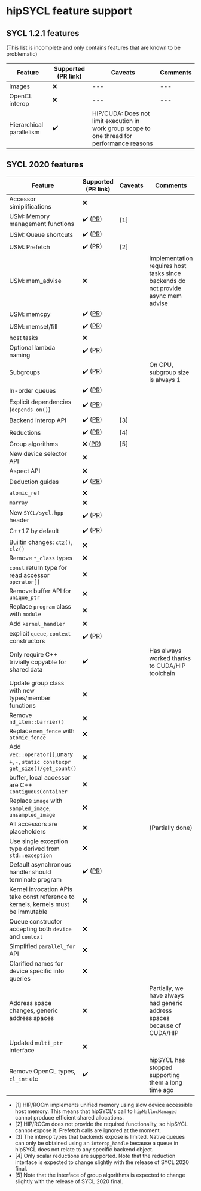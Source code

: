 # hipSYCL feature support

## SYCL 1.2.1 features
(This list is incomplete and only contains features that are known to be problematic)

| Feature | Supported (PR link) | Caveats | Comments |
| --- | --- | --- | --- |
| Images | :x: | --- | --- |
| OpenCL interop | :x: | --- | --- |
| Hierarchical parallelism | :heavy_check_mark: | HIP/CUDA: Does not limit execution in work group scope to one thread for performance reasons | |

## SYCL 2020 features

| Feature | Supported (PR link) | Caveats | Comments |
| --- | --- | --- | --- |
| Accessor simiplifications | :x: |  |  |
| USM: Memory management functions | :heavy_check_mark: ([PR](https://github.com/illuhad/hipSYCL/pull/308))| [1] | |
| USM: Queue shortcuts | :heavy_check_mark: ([PR](https://github.com/illuhad/hipSYCL/pull/323)) | | |
| USM: Prefetch | :heavy_check_mark: ([PR](https://github.com/illuhad/hipSYCL/pull/323)) | [2] | |
| USM: mem_advise | :x: |  | Implementation requires host tasks since backends do not provide async mem advise |
| USM: memcpy | :heavy_check_mark: ([PR](https://github.com/illuhad/hipSYCL/pull/323)) | | |
| USM: memset/fill | :heavy_check_mark: ([PR](https://github.com/illuhad/hipSYCL/pull/323)) | | |
| host tasks | :x: |  |  |
| Optional lambda naming | :heavy_check_mark: ([PR](https://github.com/illuhad/hipSYCL/pull/281)) | | |
| Subgroups | :heavy_check_mark: ([PR](https://github.com/illuhad/hipSYCL/pull/282)) | | On CPU, subgroup size is always 1 |
| In-order queues | :heavy_check_mark: ([PR](https://github.com/illuhad/hipSYCL/pull/320)) | | |
| Explicit dependencies (`depends_on()`) | :heavy_check_mark: ([PR](https://github.com/illuhad/hipSYCL/pull/320)) | | |
| Backend interop API | :heavy_check_mark: ([PR](https://github.com/illuhad/hipSYCL/pull/327)) | [3] | |
| Reductions | :heavy_check_mark: ([PR](https://github.com/illuhad/hipSYCL/pull/374)) | [4] | |
| Group algorithms | :x: ([PR](https://github.com/illuhad/hipSYCL/pull/391)) | [5] | |
| New device selector API | :x: | | |
| Aspect API | :x: | | |
| Deduction guides | :heavy_check_mark: ([PR](https://github.com/illuhad/hipSYCL/pull/388)) | | |
| `atomic_ref` | :x: | | |
| `marray` | :x: | | |
| New `SYCL/sycl.hpp` header | :heavy_check_mark: ([PR](https://github.com/illuhad/hipSYCL/pull/216)) | | |
| C++17 by default | :heavy_check_mark: ([PR](https://github.com/illuhad/hipSYCL/pull/206)) | | |
| Builtin changes: `ctz()`, `clz()` | :x: | | |
| Remove `*_class` types | :x: | | |
| `const` return type for read accessor `operator[]` | :x: | | |
| Remove buffer API for `unique_ptr` | :x: | | |
| Replace `program` class with `module` | :x: | | |
| Add `kernel_handler` | :x: | | |
| explicit `queue`, `context` constructors | :heavy_check_mark: ([PR](https://github.com/illuhad/hipSYCL/pull/328)) | | |
| Only require C++ trivially copyable for shared data | :heavy_check_mark: | | Has always worked thanks to CUDA/HIP toolchain |
| Update group class with new types/member functions | :x: | | |
| Remove `nd_item::barrier()` | :x: | | |
| Replace `mem_fence` with `atomic_fence` | :x: | | |
| Add `vec::operator[]`,unary `+,-`, `static constexpr get_size()/get_count()` | :x: | | |
| buffer, local accessor are C++ `ContiguousContainer` | :x: | | |
| Replace `image` with `sampled_image`, `unsampled_image` | :x: | | |
| All accessors are placeholders | :x: | | (Partially done) |
| Use single exception type derived from `std::exception` | :x: | | |
| Default asynchronous handler should terminate program  | :heavy_check_mark: ([PR](https://github.com/illuhad/hipSYCL/pull/289)) | | |
| Kernel invocation APIs take const reference to kernels, kernels must be immutable | :x: | | |
| Queue constructor accepting both `device` and `context` | :x: | | |
| Simplified `parallel_for` API | :x: | | |
| Clarified names for device specific info queries | :x: | | |
| Address space changes, generic address spaces | :x: | | Partially, we have always had generic address spaces because of CUDA/HIP |
| Updated `multi_ptr` interface | :x: | | |
| Remove OpenCL types, `cl_int` etc | :heavy_check_mark: | | hipSYCL has stopped supporting them a long time ago |




* [1] HIP/ROCm implements unified memory using slow device accessible host memory. This means that hipSYCL's call to `hipMallocManaged` cannot produce efficient shared allocations.
* [2] HIP/ROCm does not provide the required functionality, so hipSYCL cannot expose it. Prefetch calls are ignored at the moment.
* [3] The interop types that backends expose is limited. Native queues can only be obtained using an `interop_handle` because a queue in hipSYCL does not relate to any specific backend object.
* [4] Only scalar reductions are supported. Note that the reduction interface is expected to change slightly with the release of SYCL 2020 final.
* [5] Note that the interface of group algorithms is expected to change slightly with the release of SYCL 2020 final.
